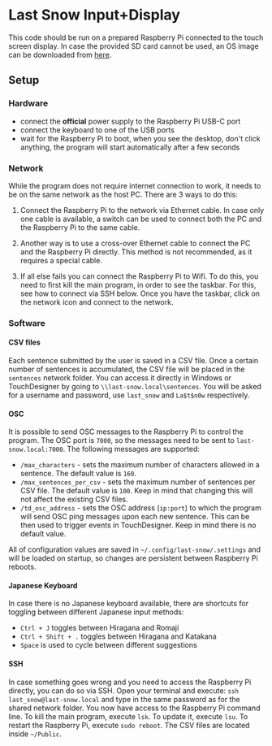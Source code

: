 # Last Snow Input+Display

This code should be run on a prepared Raspberry Pi connected to the touch screen display. In case the provided SD card cannot be used, an OS image can be downloaded from [here]().

## Setup

### Hardware

- connect the **official** power supply to the Raspberry Pi USB-C port
- connect the keyboard to one of the USB ports
- wait for the Raspberry Pi to boot, when you see the desktop, don't click anything, the program will start automatically after a few seconds

### Network

While the program does not require internet connection to work, it needs to be on the same network as the host PC. There are 3 ways to do this:

1. Connect the Raspberry Pi to the network via Ethernet cable. In case only one cable is available, a switch can be used to connect both the PC and the Raspberry Pi to the same cable.

2. Another way is to use a cross-over Ethernet cable to connect the PC and the Raspberry Pi directly. This method is not recommended, as it requires a special cable.

3. If all else fails you can connect the Raspberry Pi to Wifi. To do this, you need to first kill the main program, in order to see the taskbar. For this, see how to connect via SSH below. Once you have the taskbar, click on the network icon and connect to the network.

### Software

#### CSV files

Each sentence submitted by the user is saved in a CSV file. Once a certain number of sentences is accumulated, the CSV file will be placed in the `sentences` network folder. You can access it directly in Windows or TouchDesigner by going to `\\last-snow.local\sentences`. You will be asked for a username and password, use `last_snow` and `La$t$n0w` respectively.

#### OSC

It is possible to send OSC messages to the Raspberry Pi to control the program. The OSC port is `7000`, so the messages need to be sent to `last-snow.local:7000`. The following messages are supported:

- `/max_characters` - sets the maximum number of characters allowed in a sentence. The default value is `160`.
- `/max_sentences_per_csv` - sets the maximum number of sentences per CSV file. The default value is `100`. Keep in mind that changing this will not affect the existing CSV files.
- `/td_osc_address` - sets the OSC address (`ip:port`) to which the program will send OSC ping messages upon each new sentence. This can be then used to trigger events in TouchDesigner. Keep in mind there is no default value.

All of configuration values are saved in `~/.config/last-snow/.settings` and will be loaded on startup, so changes are persistent between Raspberry Pi reboots.

#### Japanese Keyboard

In case there is no Japanese keyboard available, there are shortcuts for toggling between different Japanese input methods:

- `Ctrl + J` toggles between Hiragana and Romaji
- `Ctrl + Shift + .` toggles between Hiragana and Katakana
- `Space` is used to cycle between different suggestions

#### SSH

In case something goes wrong and you need to access the Raspberry Pi directly, you can do so via SSH. Open your terminal and execute: `ssh last_snow@last-snow.local` and type in the same password as for the shared network folder. You now have access to the Raspberry Pi command line. To kill the main program, execute `lsk`. To update it, execute `lsu`. To restart the Raspberry Pi, execute `sudo reboot`. The CSV files are located inside `~/Public`.